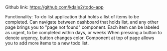 Github link: https://github.com/kdale2/todo-app

Functionality:
To-do list application that holds a list of items to be completed.
Can navigate between dashboard that holds list, and any other page brings you to "page not found" component.
Each item can be labeled as urgent, to be completed within days, or weeks
When pressing a button to denote urgency, button changes color.
Component at top of page allows you to add more items to a new todo list.

